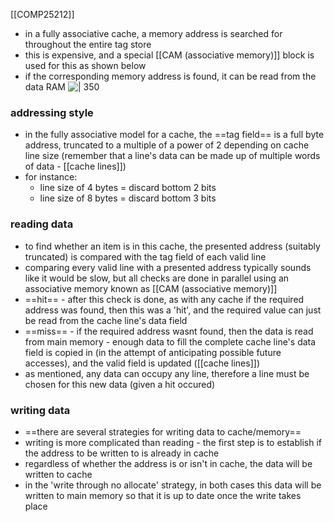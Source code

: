[[COMP25212]]

- in a fully associative cache, a memory address is searched for throughout the entire tag store
- this is expensive, and a special [[CAM (associative memory)]] block is used for this as shown below
- if the corresponding memory address is found, it can be read from the data RAM
![ | 350](https://i.imgur.com/OVfYfYp.png)

### addressing style
- in the fully associative model for a cache, the ==tag field== is a full byte address, truncated to a multiple of a power of 2 depending on cache line size (remember that a line's data  can be made up of multiple words of data - [[cache lines]])
- for instance:
	- line size of 4 bytes = discard bottom 2 bits
	- line size of 8 bytes = discard bottom 3 bits

### reading data
- to find whether an item is in this cache, the presented address (suitably truncated) is compared with the tag field of each valid line
- comparing every valid line with a presented address typically sounds like it would be slow, but all checks are done in parallel using an associative memory known as [[CAM (associative memory)]]
- ==hit== - after this check is done, as with any cache if the required address was found, then this was a 'hit', and the required value can just be read from the cache line's data field
- ==miss== - if the required address wasnt found, then the data is read from main memory - enough data to fill the complete cache line's data field is copied in (in the attempt of anticipating possible future accesses), and the valid field is updated ([[cache lines]])
- as mentioned, any data can occupy any line, therefore a line must be chosen for this new data (given a hit occured)

### writing data
- ==there are several strategies for writing data to cache/memory==
- writing is more complicated than reading - the first step is to establish if the address to be written to is already in cache
- regardless of whether the address is or isn't in cache, the data will be written to cache
- in the 'write through no allocate' strategy, in both cases this data will be written to main memory so that it is up to date once the write takes place
